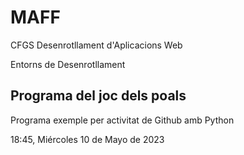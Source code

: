 # MAFF

CFGS Desenrotllament d'Aplicacions Web

Entorns de Desenrotllament

## Programa del joc dels poals

Programa exemple per activitat de Github amb Python

18:45, Miércoles 10 de Mayo de 2023


